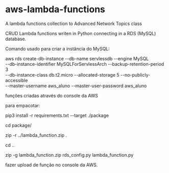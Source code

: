 # aws-lambda-functions
A lambda functions collection to Advanced Network Topics class

CRUD Lambda functions writen in Python connecting in a RDS (MySQL) database.

Comando usado para criar a instância do MySQL:

aws rds create-db-instance --db-name servlessdb --engine MySQL \
--db-instance-identifier MySQLForServlessArch --backup-retention-period 3 \
--db-instance-class db.t2.micro --allocated-storage 5 --no-publicly-accessible \
--master-username aws_aluno --master-user-password aws_aluno

funções criadas através do console da AWS

para empacotar:

pip3 install -r requirements.txt --target ./package

cd package/

zip -r ../lambda_function.zip .

cd ..

zip -g lambda_function.zip rds_config.py lambda_function.py

fazer upload de função no console da AWS.
